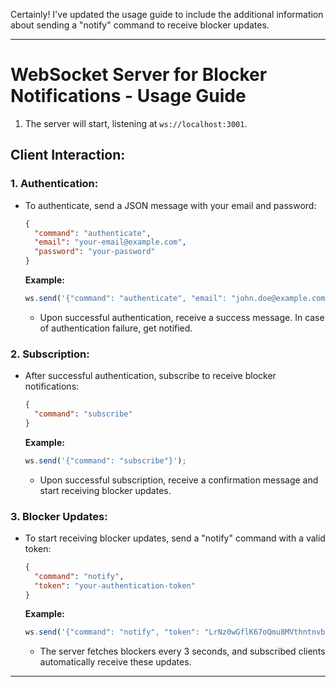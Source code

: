 Certainly! I've updated the usage guide to include the additional information about sending a "notify" command to receive blocker updates.

---

# WebSocket Server for Blocker Notifications - Usage Guide

1. The server will start, listening at `ws://localhost:3001`.

## Client Interaction:

### 1. Authentication:

- To authenticate, send a JSON message with your email and password:
  ```json
  {
    "command": "authenticate",
    "email": "your-email@example.com",
    "password": "your-password"
  }
  ```

  **Example:**
  ```javascript
  ws.send('{"command": "authenticate", "email": "john.doe@example.com", "password": "securepassword"}');
  ```

  - Upon successful authentication, receive a success message. In case of authentication failure, get notified.

### 2. Subscription:

- After successful authentication, subscribe to receive blocker notifications:
  ```json
  {
    "command": "subscribe"
  }
  ```

  **Example:**
  ```javascript
  ws.send('{"command": "subscribe"}');
  ```

  - Upon successful subscription, receive a confirmation message and start receiving blocker updates.

### 3. Blocker Updates:

- To start receiving blocker updates, send a "notify" command with a valid token:
  ```json
  {
    "command": "notify",
    "token": "your-authentication-token"
  }
  ```

  **Example:**
  ```javascript
  ws.send('{"command": "notify", "token": "LrNz0wGflK67oQmu8MVthntnvbzTBkmH"}');
  ```

  - The server fetches blockers every 3 seconds, and subscribed clients automatically receive these updates.

---